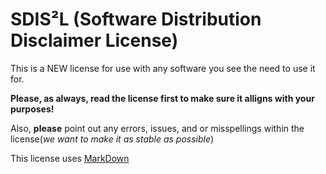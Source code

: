 # SDIS²L (Software Distribution Disclaimer License)

This is a NEW license for use with any software you see the need to use it for.

**Please, as always, read the license first to make sure it alligns with your purposes!**

Also, **please** point out any errors, issues, and or misspellings within the license(*we want to make it as stable as possible*)

This license uses [MarkDown](https://daringfireball.net/projects/markdown/)
